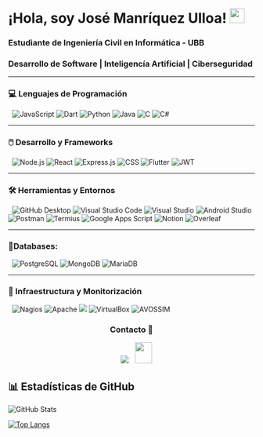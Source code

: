 # ¡Hola, soy José Manríquez Ulloa! <img src="https://media.giphy.com/media/hvRJCLFzcasrR4ia7z/giphy.gif" width="30px"/>

### Estudiante de Ingeniería Civil en Informática - UBB  

### Desarrollo de Software | Inteligencía Artificial | Ciberseguridad
---
### 💻 Lenguajes de Programación  
&nbsp;
![JavaScript](https://img.shields.io/badge/JavaScript-F7DF1E?style=flat&logo=javascript&logoColor=black)
![Dart](https://img.shields.io/badge/Dart-0175C2?style=flat&logo=dart&logoColor=white)
![Python](https://img.shields.io/badge/Python-3776AB?style=flat&logo=python&logoColor=white)
![Java](https://img.shields.io/badge/Java-ED8B00?style=flat&logo=openjdk&logoColor=white)
![C](https://img.shields.io/badge/C-A8B9CC?style=flat&logo=c&logoColor=black)
![C#](https://img.shields.io/badge/C%23-239120?style=flat&logo=c-sharp&logoColor=white)

---

### 🖱️ Desarrollo y Frameworks  
&nbsp;
![Node.js](https://img.shields.io/badge/Node.js-339933?style=flat&logo=nodedotjs&logoColor=white)
![React](https://img.shields.io/badge/React-61DAFB?style=flat&logo=react&logoColor=black)
![Express.js](https://img.shields.io/badge/Express.js-000000?style=flat&logo=express&logoColor=white)
![CSS](https://img.shields.io/badge/CSS-264de4?style=flat&logo=css3&logoColor=white)
![Flutter](https://img.shields.io/badge/Flutter-02569B?style=flat&logo=flutter&logoColor=white)
![JWT](https://img.shields.io/badge/JWT-000000?style=flat&logo=json-web-tokens&logoColor=white)

---

### 🛠️ Herramientas y Entornos  
&nbsp;
![GitHub Desktop](https://img.shields.io/badge/GitHub%20Desktop-2E2E2E?style=flat&logo=github&logoColor=white)
![Visual Studio Code](https://img.shields.io/badge/VS%20Code-007ACC?style=flat&logo=visual-studio-code&logoColor=white)
![Visual Studio](https://img.shields.io/badge/Visual%20Studio-5C2D91?style=flat&logo=visual-studio&logoColor=white)
![Android Studio](https://img.shields.io/badge/Android%20Studio-3DDC84?style=flat&logo=android-studio&logoColor=white)
![Postman](https://img.shields.io/badge/Postman-FF6C37?style=flat&logo=postman&logoColor=white)
![Termius](https://img.shields.io/badge/Termius-0E131F?style=flat&logo=gnubash&logoColor=white)
![Google Apps Script](https://img.shields.io/badge/Google%20Apps%20Script-4285F4?style=flat&logo=google&logoColor=white)
![Notion](https://img.shields.io/badge/Notion-000000?style=flat&logo=notion&logoColor=white)
![Overleaf](https://img.shields.io/badge/Overleaf-47A141?style=flat&logo=overleaf&logoColor=white)

---

### 💾Databases:
&nbsp;
![PostgreSQL](https://img.shields.io/badge/PostgreSQL-4169E1?style=flat&logo=postgresql&logoColor=white)
![MongoDB](https://img.shields.io/badge/MongoDB-47A248?style=flat&logo=mongodb&logoColor=white)
![MariaDB](https://img.shields.io/badge/MariaDB-003545?style=flat&logo=mariadb&logoColor=white)

---

### 🧩 Infraestructura y Monitorización  
&nbsp;
![Nagios](https://img.shields.io/badge/Nagios-252525?style=flat&logo=nagios&logoColor=white)
![Apache](https://img.shields.io/badge/Apache-CA2136?style=flat&logo=apache&logoColor=white)
![](https://img.shields.io/badge/pfSense-22314E?style=flat&logoColor=white&label=pfSense)
![VirtualBox](https://img.shields.io/badge/VirtualBox-183A61?style=flat&logo=virtualbox&logoColor=white)
![AVOSSIM](https://img.shields.io/badge/AlienVault%20OSSIM-0E1111?style=flat&logoColor=green)

<h3 align="center" >Contacto 🤝 </h3>

<p align="center">

 <div align="center"  class="icons-social" style="margin-left: 10px;">
        <a   target="_blank" href="https://www.linkedin.com/in/jomulloa/">
			<img src="https://img.icons8.com/doodle/40/000000/linkedin--v2.png" style="margin-left: 10px;" ></a>
           <a style="margin-left: 10px;" target="_blank" href="mailto:manriquezjose100@gmail.com">
		<img src="https://img.icons8.com/doodle/2x/gmail-new.png" style=" width:35px; height:43px;"></a>
      </div>

</p>

## 📊 Estadísticas de GitHub
![GitHub Stats](https://github-readme-stats.vercel.app/api?username=jomulloa&show_icons=true&theme=default)

[![Top Langs](https://github-readme-stats.vercel.app/api/top-langs/?username=jomulloa&layout=compact)](https://github.com/anuraghazra/github-readme-stats)
